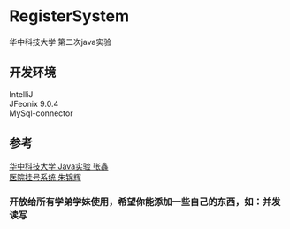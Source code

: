 # RegisterSystem
华中科技大学 第二次java实验

## 开发环境
IntelliJ<br>
JFeonix 9.0.4<br>
MySql-connector<br>

## 参考
[华中科技大学 Java实验 张鑫](https://github.com/zhangxinhust/Lab-Java)<br>
[医院挂号系统 朱锦辉](https://github.com/huiEric/HospitalRegistration)<br>

### 开放给所有学弟学妹使用，希望你能添加一些自己的东西，如：并发读写
